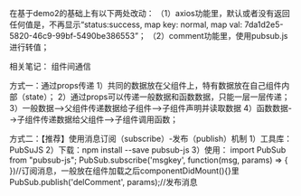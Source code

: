 在基于demo2的基础上有以下两处改动：
（1）axios功能里，默认或者没有返回任何值是，不再显示“status:success, map key: normal, map val: 7da1d2e5-5820-46c9-99bf-5490be386553”；
（2）comment功能里，使用pubsub.js进行转值；


相关笔记：
组件间通信

方式一：通过props传递
1）共同的数据放在父组件上，特有数据放在自己组件内部（state）；
2）通过props可以传递一般数据和函数数据，只能一层一层传递；
3）一般数据-->父组件传递数据给子组件-->子组件声明并读取数据
4）函数数据-->子组件传递数据给父组件-->子组件调用函数；

方式二：【推荐】使用消息订阅（subscribe）-发布（publish）机制
1）工具库：PubSuJS
2）下载：npm install --save pubsub-js
3）使用：
import PubSub from "pubsub-js";
PubSub.subscribe('msgkey', function(msg, params) => { })//订阅消息，一般放在组件加载之后componentDidMount(){}里
PubSub.publish('delComment', params);//发布消息